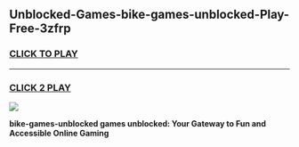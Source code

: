 
## Unblocked-Games-bike-games-unblocked-Play-Free-3zfrp
<h3>
<a href="https://premium76.site?title=bike-games-unblocked&ref=23A">CLICK TO PLAY</a></h3>
<hr>

<h3>
<a href="https://premium76.site?title=bike-games-unblocked&ref=23A">CLICK 2 PLAY</a>
  
</h3>

<a href="https://premium76.site?title=bike-games-unblocked&ref=23A"><img src="https://clearcache.store/games.png"></a>


**bike-games-unblocked games unblocked: Your Gateway to Fun and Accessible Online Gaming**
